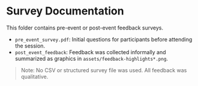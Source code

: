 # Survey Documentation

This folder contains pre-event or post-event feedback surveys.

- `pre_event_survey.pdf`: Initial questions for participants before attending the session.
- `post_event_feedback`: Feedback was collected informally and summarized as graphics in `assets/feedback-highlights*.png`.

> Note: No CSV or structured survey file was used. All feedback was qualitative.
